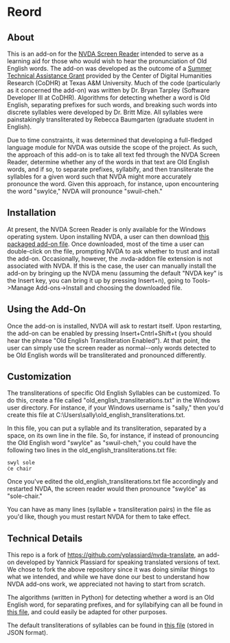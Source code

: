 # Reord

## About

This is an add-on for the [NVDA Screen Reader](https://www.nvaccess.org/download/) intended to serve as a learning aid for those who would wish to hear the pronunciation of Old English words. The add-on was developed as the outcome of a [Summer Technical Assistance Grant](http://codhr.dh.tamu.edu/summer-digital-humanities-technical-assistance-grants/) provided by the Center of Digital Humanities Research (CoDHR) at Texas A&M University. Much of the code (particularly as it concerned the add-on) was written by Dr. Bryan Tarpley (Software Developer III at CoDHR). Algorithms for detecting whether a word is Old English, separating prefixes for such words, and breaking such words into discrete syllables were developed by Dr. Britt Mize. All syllables were painstakingly transliterated by Rebecca Baumgarten (graduate student in English).

Due to time constraints, it was determined that developing a full-fledged language module for NVDA was outside the scope of the project. As such, the approach of this add-on is to take all text fed through the NVDA Screen Reader, determine whether any of the words in that text are Old English words, and if so, to separate prefixes, syllabify, and then transliterate the syllables for a given word such that NVDA might more accurately pronounce the word. Given this approach, for instance, upon encountering the word "swylċe," NVDA will pronounce "swuil-cheh."

## Installation

At present, the NVDA Screen Reader is only available for the Windows operating system. Upon installing NVDA, a user can then download [this packaged add-on file](https://github.com/bptarpley/reord/raw/master/transliterate-oe-2020.00.nvda-addon). Once downloaded, most of the time a user can double-click on the file, prompting NVDA to ask whether to trust and install the add-on. Occasionally, however, the .nvda-addon file extension is not associated with NVDA. If this is the case, the user can manually install the add-on by bringing up the NVDA menu (assuming the default "NVDA key" is the Insert key, you can bring it up by pressing Insert+n), going to Tools->Manage Add-ons->Install and choosing the downloaded file.

## Using the Add-On

Once the add-on is installed, NVDA will ask to restart itself. Upon restarting, the add-on can be enabled by pressing Insert+Cntrl+Shift+t (you should hear the phrase "Old English Transliteration Enabled"). At that point, the user can simply use the screen reader as normal--only words detected to be Old English words will be transliterated and pronounced differently.

## Customization

The transliterations of specific Old English Syllables can be customized. To do this, create a file called "old_english_transliterations.txt" in the Windows user directory. For instance, if your Windows username is "sally," then you'd create this file at C:\Users\sally\old_english_transliterations.txt.

In this file, you can put a syllable and its transliteration, separated by a space, on its own line in the file. So, for instance, if instead of pronouncing the Old English word "swylċe" as "swuil-cheh," you could have the following two lines in the old_english_transliterations.txt file:

```
swyl sole
ċe chair
```

Once you've edited the old_english_transliterations.txt file accordingly and restarted NVDA, the screen reader would then pronounce "swylċe" as "sole-chair."

You can have as many lines (syllable + transliteration pairs) in the file as you'd like, though you must restart NVDA for them to take effect.

## Technical Details

This repo is a fork of https://github.com/yplassiard/nvda-translate, an add-on developed by Yannick Plassiard for speaking translated versions of text. We chose to fork the above repository since it was doing similar things to what we intended, and while we have done our best to understand how NVDA add-ons work, we appreciated not having to start from scratch.

The algorithms (written in Python) for detecting whether a word is an Old English word, for separating prefixes, and for syllabifying can all be found in [this file](https://github.com/bptarpley/reord/blob/master/addon/globalPlugins/transliterate/__init__.py), and could easily be adapted for other purposes.

The default transliterations of syllables can be found in [this file](https://github.com/bptarpley/reord/blob/master/addon/globalPlugins/transliterate/transliterations.json) (stored in JSON format).


